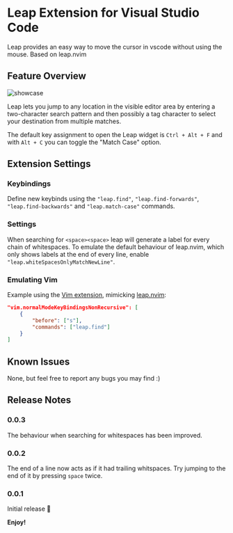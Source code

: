# Leap Extension for Visual Studio Code 

Leap provides an easy way to move the cursor in vscode without using the mouse. Based on leap.nvim

## Feature Overview

![showcase](./media/showcase.gif?raw=true)

Leap lets you jump to any location in the visible editor area by entering a two-character search pattern and then possibly a tag character to select your destination from multiple matches.

The default key assignment to open the Leap widget is `Ctrl + Alt + F` and with `Alt + C` you can toggle the "Match Case" option.

## Extension Settings

### Keybindings

Define new keybinds using the `"leap.find"`, `"leap.find-forwards"`, `"leap.find-backwards"` and `"leap.match-case"` commands.

### Settings

When searching for `<space><space>` leap will generate a label for every chain of whitespaces. To emulate the default behaviour of leap.nvim, which only shows labels
at the end of every line, enable `"leap.whiteSpacesOnlyMatchNewLine"`.

### Emulating Vim

Example using the [Vim extension](https://marketplace.visualstudio.com/items?itemName=vscodevim.vim), mimicking [leap.nvim](https://github.com/ggandor/leap.nvim):

```json
"vim.normalModeKeyBindingsNonRecursive": [
    {
        "before": ["s"],
        "commands": ["leap.find"]
    }
]
```

## Known Issues

None, but feel free to report any bugs you may find :)

## Release Notes

### 0.0.3

The behaviour when searching for whitespaces has been improved.

### 0.0.2

The end of a line now acts as if it had trailing whitspaces. Try jumping to the end of it by pressing `space` twice.

### 0.0.1

Initial release 🎉

**Enjoy!**
